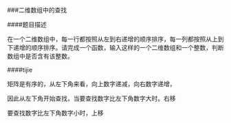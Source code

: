 ###二维数组中的查找


####题目描述

在一个二维数组中，每一行都按照从左到右递增的顺序排序，每一列都按照从上到下递增的顺序排序。请完成一个函数，输入这样的一个二维数组和一个整数，判断数组中是否含有该整数。

####tijie

矩阵是有序的，从左下角来看，向上数字递减，向右数字递增，

因此从左下角开始查找，当要查找数字比左下角数字大时。右移

要查找数字比左下角数字小时，上移
